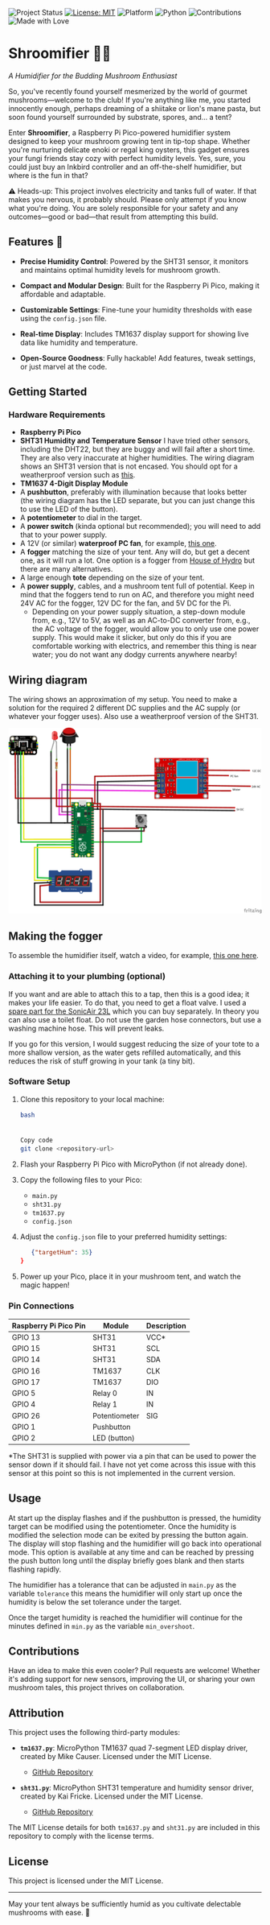 ![Project Status](https://img.shields.io/badge/status-active-brightgreen.svg) [![License: MIT](https://img.shields.io/badge/License-MIT-yellow.svg)](https://opensource.org/licenses/MIT) ![Platform](https://img.shields.io/badge/platform-Raspberry%20Pi%20Pico-blue.svg) ![Python](https://img.shields.io/badge/python-MicroPython%201.20+-brightgreen.svg) ![Contributions](https://img.shields.io/badge/contributions-welcome-brightgreen.svg) ![Made with Love](https://img.shields.io/badge/made%20with-%E2%9D%A4-red.svg)

# Shroomifier 🍄💨

*A Humidifier for the Budding Mushroom Enthusiast*

So, you've recently found yourself mesmerized by the world of gourmet mushrooms—welcome to the club! If you're anything like me, you started innocently enough, perhaps dreaming of a shiitake or lion's mane pasta, but soon found yourself surrounded by substrate, spores, and... a tent?

Enter **Shroomifier**, a Raspberry Pi Pico-powered humidifier system designed to keep your mushroom growing tent in tip-top shape. Whether you're nurturing delicate enoki or regal king oysters, this gadget ensures your fungi friends stay cozy with perfect humidity levels. Yes, sure, you could just buy an Inkbird controller and an off-the-shelf humidifier, but where is the fun in that?

⚠️ Heads-up: This project involves electricity and tanks full of water. If that makes you nervous, it probably should. Please only attempt if you know what you're doing. You are solely responsible for your safety and any outcomes—good or bad—that result from attempting this build.

## Features 🚀

- **Precise Humidity Control**: Powered by the SHT31 sensor, it monitors and maintains optimal humidity levels for mushroom growth.

- **Compact and Modular Design**: Built for the Raspberry Pi Pico, making it affordable and adaptable.

- **Customizable Settings**: Fine-tune your humidity thresholds with ease using the `config.json` file.

- **Real-time Display**: Includes TM1637 display support for showing live data like humidity and temperature.

- **Open-Source Goodness**: Fully hackable! Add features, tweak settings, or just marvel at the code.

## Getting Started

### Hardware Requirements

- **Raspberry Pi Pico**
- **SHT31 Humidity and Temperature Sensor** I have tried other sensors, including the DHT22, but they are buggy and will fail after a short time. They are also very inaccurate at higher humidities. The wiring diagram shows an SHT31 version that is not encased. You should opt for a weatherproof version such as [this](https://www.dfrobot.com/product-2160.html).
- **TM1637 4-Digit Display Module**
- A **pushbutton**, preferably with illumination because that looks better (the wiring diagram has the LED separate, but you can just change this to use the LED of the button).
- A **potentiometer** to dial in the target.
- A **power switch** (kinda optional but recommended); you will need to add that to your power supply.
- A 12V (or similar) **waterproof PC fan**, for example, [this one](https://www.titan-cd.com/en/product/12V-DC-IP55-Waterproof-Dustproof-Case-Cooling-Fan-120mm/TFD-12025KW-Series.html).
- A **fogger** matching the size of your tent. Any will do, but get a decent one, as it will run a lot. One option is a fogger from [House of Hydro](https://thehouseofhydro.com/) but there are many alternatives.
- A large enough **tote** depending on the size of your tent.
- A **power supply**, cables, and a mushroom tent full of potential. Keep in mind that the foggers tend to run on AC, and therefore you might need 24V AC for the fogger, 12V DC for the fan, and 5V DC for the Pi.
     - Depending on your power supply situation, a step-down module from, e.g., 12V to 5V, as well as an AC-to-DC converter from, e.g., the AC voltage of the fogger, would allow you to only use one power supply. This would make it slicker, but only do this if you are comfortable working with electrics, and remember this thing is near water; you do not want any dodgy currents anywhere nearby!



## Wiring diagram

The wiring shows an approximation of my setup. You need to make a solution for the required 2 different DC supplies and the AC supply (or whatever your fogger uses). Also use a weatherproof version of the SHT31.

![wiring](wiring.png)

## Making the fogger

To assemble the humidifier itself, watch a video, for example, [this one here](https://www.youtube.com/watch?v=vmiO6Z_HLCE). 

### Attaching it to your plumbing (optional)

If you want and are able to attach this to a tap, then this is a good idea; it makes your life easier. To do that, you need to get a float valve. I used a [spare part for the SonicAir 23L](https://hydroponics.co.uk/products/sonic-air-23l-float-kit) which you can buy separately. In theory you can also use a toilet float. Do not use the garden hose connectors, but use a washing machine hose. This will prevent leaks. 

If you go for this version, I would suggest reducing the size of your tote to a more shallow version, as the water gets refilled automatically, and this reduces the risk of stuff growing in your tank (a tiny bit).

### Software Setup

1. Clone this repository to your local machine:

   ```bash
   bash
   
   
   Copy code
   git clone <repository-url>  
   ```

2. Flash your Raspberry Pi Pico with MicroPython (if not already done).

3. Copy the following files to your Pico:

   - `main.py`
   - `sht31.py`
   - `tm1637.py`
   - `config.json`

4. Adjust the `config.json` file to your preferred humidity settings:

   ```json
      {"targetHum": 35}
   }  
   ```

5. Power up your Pico, place it in your mushroom tent, and watch the magic happen!

### Pin Connections

| Raspberry Pi Pico Pin | Module        | Description |
| --------------------- | ------------- | ----------- |
| GPIO 13               | SHT31         | VCC*        |
| GPIO 15               | SHT31         | SCL         |
| GPIO 14               | SHT31         | SDA         |
| GPIO 16               | TM1637        | CLK         |
| GPIO 17               | TM1637        | DIO         |
| GPIO 5                | Relay 0       | IN          |
| GPIO 4                | Relay 1       | IN          |
| GPIO 26               | Potentiometer | SIG         |
| GPIO 1                | Pushbutton    |             |
| GPIO 2                | LED (button)  |             |

*The SHT31 is supplied with power via a pin that can be used to power the sensor down if it should fail. I have not yet come across this issue with this sensor at this point so this is not implemented in the current version. 

## Usage

At start up the display flashes and if the pushbutton is pressed, the humidity target can be modified using the potentiometer. Once the humidity is modified the selection mode can be exited by pressing the button again. The display will stop flashing and the humidifier will go back into operational mode. This option is available at any time and can be reached by pressing the push button long until the display briefly goes blank and then starts flashing rapidly. 

The humidifier has a tolerance that can be adjusted in `main.py` as the variable `tolerance` this means the humidifier will only start up once the humidity is below the set tolerance under the target. 

Once the target humidity is reached the humidifier will continue for the minutes defined in `min.py` as the variable `min_overshoot`.

## Contributions

Have an idea to make this even cooler? Pull requests are welcome! Whether it's adding support for new sensors, improving the UI, or sharing your own mushroom tales, this project thrives on collaboration.

## Attribution

This project uses the following third-party modules:

- **`tm1637.py`**: MicroPython TM1637 quad 7-segment LED display driver, created by Mike Causer. Licensed under the MIT License.
  - [GitHub Repository](https://github.com/mcauser/micropython-tm1637)

- **`sht31.py`**: MicroPython SHT31 temperature and humidity sensor driver, created by Kai Fricke. Licensed under the MIT License.
  - [GitHub Repository](https://github.com/kfricke/micropython-sht31)

The MIT License details for both `tm1637.py` and `sht31.py` are included in this repository to comply with the license terms.

## License

This project is licensed under the MIT License.

------

May your tent always be sufficiently humid as you cultivate delectable mushrooms with ease. :mushroom:
